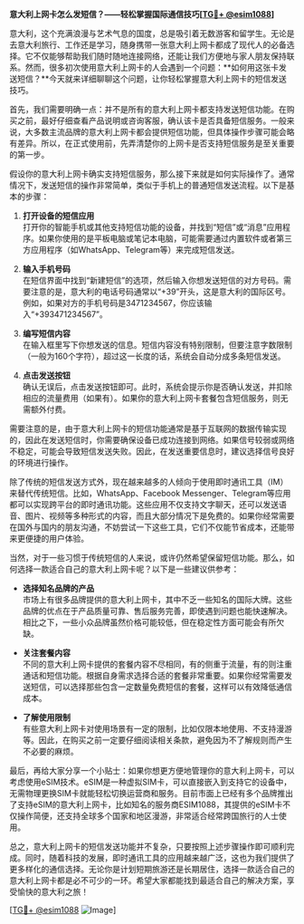 **意大利上网卡怎么发短信？——轻松掌握国际通信技巧[[TG💪+ @esim1088](https://t.me/s/esim1088)]**

意大利，这个充满浪漫与艺术气息的国度，总是吸引着无数游客和留学生。无论是去意大利旅行、工作还是学习，随身携带一张意大利上网卡都成了现代人的必备选择。它不仅能够帮助我们随时随地连接网络，还能让我们方便地与家人朋友保持联系。然而，很多初次使用意大利上网卡的人会遇到一个问题：**如何用这张卡发送短信？**今天就来详细聊聊这个问题，让你轻松掌握意大利上网卡的短信发送技巧。

首先，我们需要明确一点：并不是所有的意大利上网卡都支持发送短信功能。在购买之前，最好仔细查看产品说明或咨询客服，确认该卡是否具备短信服务。一般来说，大多数主流品牌的意大利上网卡都会提供短信功能，但具体操作步骤可能会略有差异。所以，在正式使用前，先弄清楚你的上网卡是否支持短信服务是至关重要的第一步。

假设你的意大利上网卡确实支持短信服务，那么接下来就是如何实际操作了。通常情况下，发送短信的操作非常简单，类似于手机上的普通短信发送流程。以下是基本的步骤：

1. **打开设备的短信应用**  
   打开你的智能手机或其他支持短信功能的设备，并找到“短信”或“消息”应用程序。如果你使用的是平板电脑或笔记本电脑，可能需要通过内置软件或者第三方应用程序（如WhatsApp、Telegram等）来完成短信发送。

2. **输入手机号码**  
   在短信界面中找到“新建短信”的选项，然后输入你想发送短信的对方号码。需要注意的是，意大利的电话号码通常以“+39”开头，这是意大利的国际区号。例如，如果对方的手机号码是3471234567，你应该输入“+393471234567”。

3. **编写短信内容**  
   在输入框里写下你想发送的信息。短信内容没有特别限制，但要注意字数限制（一般为160个字符），超过这一长度的话，系统会自动分成多条短信发送。

4. **点击发送按钮**  
   确认无误后，点击发送按钮即可。此时，系统会提示你是否确认发送，并扣除相应的流量费用（如果有）。如果你的意大利上网卡套餐包含短信服务，则无需额外付费。

需要注意的是，由于意大利上网卡的短信功能通常是基于互联网的数据传输实现的，因此在发送短信时，你需要确保设备已成功连接到网络。如果信号较弱或网络不稳定，可能会导致短信发送失败。因此，在发送重要信息时，建议选择信号良好的环境进行操作。

除了传统的短信发送方式外，现在越来越多的人倾向于使用即时通讯工具（IM）来替代传统短信。比如，WhatsApp、Facebook Messenger、Telegram等应用都可以实现跨平台的即时通讯功能。这些应用不仅支持文字聊天，还可以发送语音、图片、视频等多种形式的内容，而且大部分情况下是免费的。如果你经常需要在国外与国内的朋友沟通，不妨尝试一下这些工具，它们不仅能节省成本，还能带来更便捷的用户体验。

当然，对于一些习惯于传统短信的人来说，或许仍然希望保留短信功能。那么，如何选择一款适合自己的意大利上网卡呢？以下是一些建议供参考：

- **选择知名品牌的产品**  
  市场上有很多品牌提供的意大利上网卡，其中不乏一些知名的国际大牌。这些品牌的优点在于产品质量可靠、售后服务完善，即使遇到问题也能快速解决。相比之下，一些小众品牌虽然价格可能较低，但在稳定性方面可能会有所欠缺。

- **关注套餐内容**  
  不同的意大利上网卡提供的套餐内容不尽相同，有的侧重于流量，有的则注重通话和短信功能。根据自身需求选择合适的套餐非常重要。如果你经常需要发送短信，可以选择那些包含一定数量免费短信的套餐，这样可以有效降低通信成本。

- **了解使用限制**  
  有些意大利上网卡对使用场景有一定的限制，比如仅限本地使用、不支持漫游等。因此，在购买之前一定要仔细阅读相关条款，避免因为不了解规则而产生不必要的麻烦。

最后，再给大家分享一个小贴士：如果你想更方便地管理你的意大利上网卡，可以考虑使用eSIM技术。eSIM是一种虚拟SIM卡，可以直接嵌入到支持它的设备中，无需物理更换SIM卡就能轻松切换运营商和服务。目前市面上已经有多个品牌推出了支持eSIM的意大利上网卡，比如知名的服务商ESIM1088，其提供的eSIM卡不仅操作简便，还支持全球多个国家和地区漫游，非常适合经常跨国旅行的人士使用。

总之，意大利上网卡的短信发送功能并不复杂，只要按照上述步骤操作即可顺利完成。同时，随着科技的发展，即时通讯工具的应用越来越广泛，这也为我们提供了更多样化的通信选择。无论你是计划短期旅游还是长期居住，选择一款适合自己的意大利上网卡都是必不可少的一环。希望大家都能找到最适合自己的解决方案，享受愉快的意大利之旅！

[[TG💪+ @esim1088](https://t.me/s/esim1088) ![Image](https://i.postimg.cc/4NQfJmqS/Snipaste-2025-05-13-00-14-12.png)]